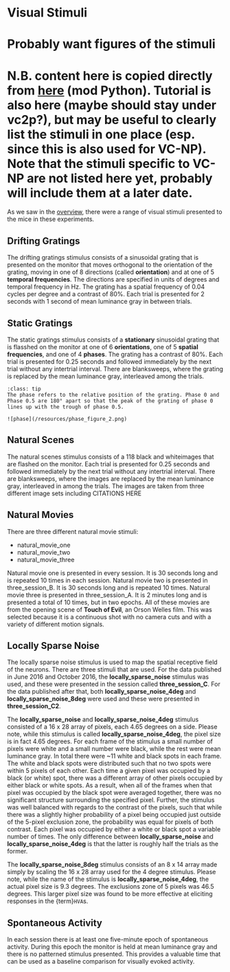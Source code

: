 # Visual Stimuli

# Probably want figures of the stimuli

# N.B. content here is copied directly from [here](vc2p-stimuli.md) (mod Python). Tutorial is also here (maybe should stay under vc2p?), but may be useful to clearly list the stimuli in one place (esp. since this is also used for VC-NP). Note that the stimuli specific to VC-NP are not listed here yet, probably will include them at a later date.

As we saw in the [overview](vc2p-dataset.md), there were a range of visual stimuli presented to the mice in these experiments. 

## Drifting Gratings
The drifting gratings stimulus consists of a sinusoidal grating that is presented on the monitor that moves orthogonal to the orientation of the grating, moving in one of 8 directions (called <b>orientation</b>) and at one of 5 <b>temporal frequencies</b>. The directions are specified in units of degrees and temporal frequency in Hz. The grating has a spatial frequency of 0.04 cycles per degree and a contrast of 80%.
Each trial is presented for 2 seconds with 1 second of mean luminance gray in between trials.

## Static Gratings
The static gratings stimulus consists of a <b>stationary</b> sinusoidal grating that is flasshed on the monitor at one of 6 <b>orientations</b>, one of 5 <b>spatial frequencies</b>, and one of 4 <b>phases</b>. The grating has a contrast of 80%.
Each trial is presented for 0.25 seconds and followed immediately by the next trial without any intertrial interval. There are blanksweeps, where the grating is replaced by the mean luminance gray, interleaved among the trials.

```{admonition} What is the phase of the grating?
:class: tip
The phase refers to the relative position of the grating. Phase 0 and Phase 0.5 are 180° apart so that the peak of the grating of phase 0 lines up with the trough of phase 0.5.

![phase](/resources/phase_figure_2.png)
```

## Natural Scenes
The natural scenes stimulus consists of a 118 black and whiteimages that are flashed on the monitor. Each trial is presented for 0.25 seconds and followed immediately by the next trial without any intertrial interval. There are blanksweeps, where the images are replaced by the mean luminance gray, interleaved in among the trials.
The images are taken from three different image sets including CITATIONS HERE

## Natural Movies
There are three different natural movie stimuli:
- natural_movie_one
- natural_movie_two
- natural_movie_three

Natural movie one is presented in every session. It is 30 seconds long and is repeated 10 times in each session.
Natural movie two is presented in three_session_B. It is 30 seconds long and is repeated 10 times.
Natural movie three is presented in three_session_A. It is 2 minutes long and is presented a total of 10 times, but in two epochs.
All of these movies are from the opening scene of <b>Touch of Evil</b>, an Orson Welles film. This was selected because it is a continuous shot with no camera cuts and with a variety of different motion signals. 

## Locally Sparse Noise
The locally sparse noise stimulus is used to map the spatial receptive field of the neurons. There are three stimuli that are used. For the data published in June 2016 and October 2016, the <b>locally_sparse_noise</b> stimulus was used, and these were presented in the session called <b>three_session_C</b>. For the data published after that, both <b>locally_sparse_noise_4deg</b> and <b>locally_sparse_noise_8deg</b> were used and these were presented in <b>three_session_C2</b>.

The <b>locally_sparse_noise</b> and <b>locally_sparse_noise_4deg</b> stimulus consisted of a 16 x 28 array of pixels, each 4.65 degrees on a side. Please note, while this stimulus is called <b>locally_sparse_noise_4deg</b>, the pixel size is in fact 4.65 degrees. For each frame of the stimulus a small number of pixels were white and a small number were black, while the rest were mean luminance gray. In total there were ~11 white and black spots in each frame. The white and black spots were distributed such that no two spots were within 5 pixels of each other. Each time a given pixel was occupied by a black (or white) spot, there was a different array of other pixels occupied by either black or white spots. As a result, when all of the frames when that pixel was occupied by the black spot were averaged together, there was no significant structure surrounding the specified pixel. Further, the stimulus was well balanced with regards to the contrast of the pixels, such that while there was a slightly higher probability of a pixel being occupied just outside of the 5-pixel exclusion zone, the probability was equal for pixels of both contrast. Each pixel was occupied by either a white or black spot a variable number of times.
The only difference between <b>locally_sparse_noise</b> and <b>locally_sparse_noise_4deg</b> is that the latter is roughly half the trials as the former.

The <b>locally_sparse_noise_8deg</b> stimulus consists of an 8 x 14 array made simply by scaling the 16 x 28 array used for the 4 degree stimulus. Please note, while the name of the stimulus is <b>locally_sparse_noise_4deg</b>, the actual pixel size is 9.3 degrees. The exclusions zone of 5 pixels was 46.5 degrees. This larger pixel size was found to be more effective at eliciting responses in the {term}`HVA`s.

## Spontaneous Activity
In each session there is at least one five-minute epoch of spontaneous activity. During this epoch the monitor is held at mean luminance gray and there is no patterned stimulus presented. This provides a valuable time that can be used as a baseline comparison for visually evoked activity.